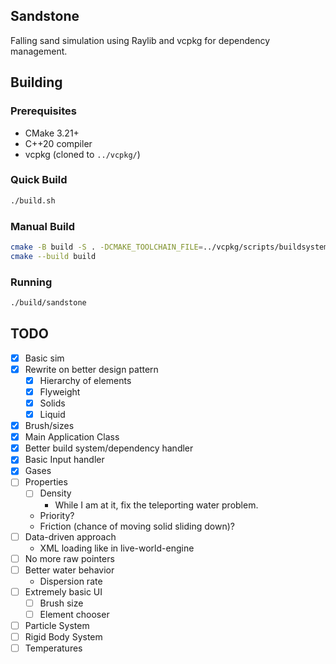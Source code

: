 ## Sandstone

Falling sand simulation using Raylib and vcpkg for dependency management.

## Building

### Prerequisites
- CMake 3.21+
- C++20 compiler
- vcpkg (cloned to `../vcpkg/`)

### Quick Build
```bash
./build.sh
```

### Manual Build
```bash
cmake -B build -S . -DCMAKE_TOOLCHAIN_FILE=../vcpkg/scripts/buildsystems/vcpkg.cmake
cmake --build build
```

### Running
```bash
./build/sandstone
```

## TODO
- [X] Basic sim
- [X] Rewrite on better design pattern
  - [X] Hierarchy of elements
  - [X] Flyweight
  - [X] Solids
  - [X] Liquid
- [X] Brush/sizes
- [X] Main Application Class
- [X] Better build system/dependency handler
- [X] Basic Input handler
- [X] Gases
- [ ] Properties
  - [ ] Density
    - While I am at it, fix the teleporting water problem.
  - Priority?
  - Friction (chance of moving solid sliding down)?
- [ ] Data-driven approach
  - XML loading like in live-world-engine
- [ ] No more raw pointers
- [ ] Better water behavior
  - Dispersion rate
- [ ] Extremely basic UI
  - [ ] Brush size
  - [ ] Element chooser
- [ ] Particle System
- [ ] Rigid Body System
- [ ] Temperatures
